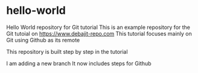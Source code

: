 # hello-world
Hello World repository for Git tutorial
This is an example repository for the Git tutoial on https://www.debajit-repo.com
This tutorial focuses mainly on Git using Github as its remote

This repository is built step by step in the tutorial

I am adding a new branch
It now includes steps for Github
